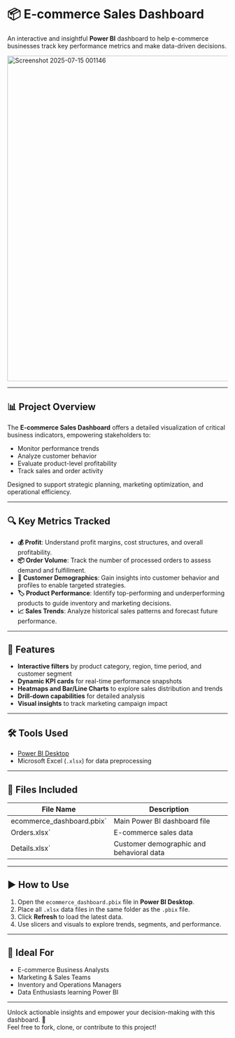 # 📦 E-commerce Sales Dashboard

An interactive and insightful **Power BI** dashboard to help e-commerce businesses track key performance metrics and make data-driven decisions.


<img width="1322" height="743" alt="Screenshot 2025-07-15 001146" src="https://github.com/user-attachments/assets/269fde1f-b020-4216-b184-949584306464" />


---

## 📊 Project Overview

The **E-commerce Sales Dashboard** offers a detailed visualization of critical business indicators, empowering stakeholders to:

- Monitor performance trends
- Analyze customer behavior
- Evaluate product-level profitability
- Track sales and order activity

Designed to support strategic planning, marketing optimization, and operational efficiency.

---

## 🔍 Key Metrics Tracked

- **💰 Profit**: Understand profit margins, cost structures, and overall profitability.
- **📦 Order Volume**: Track the number of processed orders to assess demand and fulfillment.
- **👥 Customer Demographics**: Gain insights into customer behavior and profiles to enable targeted strategies.
- **🏷️ Product Performance**: Identify top-performing and underperforming products to guide inventory and marketing decisions.
- **📈 Sales Trends**: Analyze historical sales patterns and forecast future performance.

---

## 🚀 Features

- **Interactive filters** by product category, region, time period, and customer segment
- **Dynamic KPI cards** for real-time performance snapshots
- **Heatmaps and Bar/Line Charts** to explore sales distribution and trends
- **Drill-down capabilities** for detailed analysis
- **Visual insights** to track marketing campaign impact

---

## 🛠️ Tools Used

- [Power BI Desktop](https://powerbi.microsoft.com/)
- Microsoft Excel (`.xlsx`) for data preprocessing

---

## 📂 Files Included

| File Name                 | Description                               |
|--------------------------|-------------------------------------------|
| ecommerce_dashboard.pbix` | Main Power BI dashboard file             |
| Orders.xlsx`         | E-commerce sales data                     |
| Details.xlsx`   | Customer demographic and behavioral data  |


---

## ▶️ How to Use

1. Open the `ecommerce_dashboard.pbix` file in **Power BI Desktop**.
2. Place all `.xlsx` data files in the same folder as the `.pbix` file.
3. Click **Refresh** to load the latest data.
4. Use slicers and visuals to explore trends, segments, and performance.

---

## 📌 Ideal For

- E-commerce Business Analysts  
- Marketing & Sales Teams  
- Inventory and Operations Managers  
- Data Enthusiasts learning Power BI

---

Unlock actionable insights and empower your decision-making with this dashboard. 🎯  
Feel free to fork, clone, or contribute to this project!


